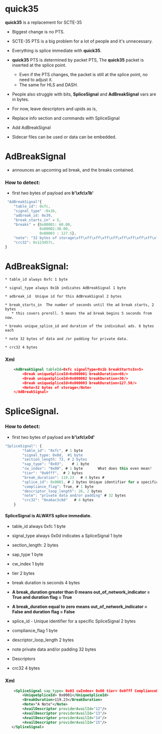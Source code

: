 # quick35
__quick35__ is a replacement for SCTE-35 

* Biggest change is no PTS.
 
* SCTE-35 PTS is a big problem for a lot of people and it's unnecessary.
* Everything is splice immediate with __quick35__.
* __quick35__ PTS is determined by packet PTS, The __quick35__ packet is inserted at the splice point.
  * Even if the PTS changes, the packet is still at the splice point, no need to adjust it.
  * The same for HLS and DASH. 
* People also struggle with bits, __SpliceSignal__ and __AdBreakSignal__ vars are in bytes.

* For now, leave descriptors and upids as is, 

* Replace info section and commands with SpliceSignal

* Add AdBreakSignal

* Sidecar files can be used or data can be embedded.

# AdBreakSignal  

* announces an upcoming ad break, and the breaks contained.

### How to detect: 

* first two bytes of payload are __b'\xfc\x1b'__
  
```js
 "AdBreakSignal"{
    "table_id": 0xfc, 
    "signal_type" :0x1b, 
    "adbreak_id: 0x39, 
    "break_starts_in" = 5,  
    "breaks" = {0x00001: 60.00, 
                0x00002:30.00, 
                0x00003 : 127.5},
    "note": "32 bytes of storage\xff\xff\xff\xff\xff\xff\xff\xff\xff\xff\xff\xff\xff"   
    "crc32": 0x123457c,
} 
```
#    AdBreakSignal:

    * table_id always 0xfc 1 byte

    * signal_type always 0x1b indicates AdBreakSignal 1 byte
    
    * adbreak_id  Unique id for this AdBreakSignal 2 bytes
    
    * break_starts_in  The number of seconds until the ad break starts, 2 bytes
       * this covers preroll. 5 means the ad break begins 5 seconds from now. 
       
    * breaks unique_splice_id and duration of the individual ads. 6 bytes each  
    
    * note 32 bytes of data and /or padding for private data.
 
    * crc32 4 bytes
 
### Xml 
 
```xml
    <AdBreakSignal tableId=0xfc signalType=0x1b breakStartsIn=5>
        <Break uniqueSpliceId=0x000001 breakDuration=60/>
        <Break uniqueSpliceId=0x000002 breakDuration=30/>    
        <Break uniqueSpliceId=0x000003 breakDuration=127.50/>
        <Note>32 bytes of storage</Note>
    </AdBreakSignal>
```

# SpliceSignal.

###  How to detect: 

* first two bytes of payload are __b'\xfc\x0d'__

```js
"SpliceSignal": {
        "table_id": "0xfc", # 1 byte
        "signal_type: 0x0d,  #1 byte
        "section_length: 72, # 2 bytes
        "sap_type": "0x03",    # 1 byte
        "cw_index": "0x00", # 1 byte       What does this even mean?
        "tier": "0x0fff",  # 2 bytes
        "break_duration": 119.23   # 4 bytes # 
        "splice_id": 0x0001, # 2 bytes Unique identifier for a specific SpliceSignal
        "compliance_flag": True, # 1 byte
        "descriptor_loop_length": 26, 2 bytes
        "note": "private data and/or padding" # 32 bytes
        "crc32": "0xa6ac3c8d"   # 4 bytes
    }
```
#### SpliceSignal is ALWAYS splice immediate.
       
* table_id always 0xfc 1 byte
* signal_type always 0x0d indicates a SpliceSignal 1 byte
* section_length: 2 bytes
* sap_type 1 byte
* cw_index 1 byte
* tier 2 bytes
* break duration is seconds 4 bytes 
             
* __A break_duration greater than 0 means  out_of_network_indicator = True and duration flag = True__
* __A break_duration  equal to zero means out_of_network_indicator = False and duration flag = False__
* splice_id - Unique identifier for a specific SpliceSignal 2 bytes
* compliance_flag  1 byte
* descriptor_loop_length  2 bytes
* note  private data  and/or padding 32 bytes
* Descriptors
* crc32 4 bytes

### Xml 
```xml
    <SpliceSignal sap_type= 0x03 cwIndex= 0x00 tier= 0x0fff ComplianceFlag= "true">
        <UniqueSpliceId> 0x0001</UniqueSpliceId>
        <BreakDuration>119.23</BreakDuration> 
        <Note>"A Note"</Note>
        <AvailDescriptor providerAvailId="12"/>
        <AvailDescriptor providerAvailId="13"/>
        <AvailDescriptor providerAvailId="14"/>
        <AvailDescriptor providerAvailId="15"/>
   </SpliceSignal>
```
